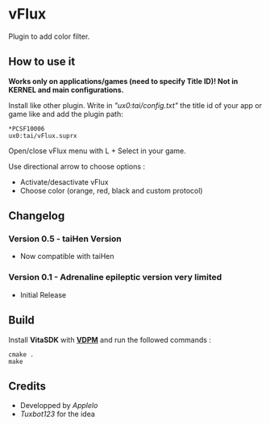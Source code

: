 # vFlux

Plugin to add color filter.

## How to use it


**Works only on applications/games (need to specify Title ID)! Not in KERNEL and main configurations.**

Install like other plugin. Write in  _"ux0:tai/config.txt"_ the title id of your app or game like and add the plugin path: 

```
*PCSF10006
ux0:tai/vFlux.suprx
```


Open/close vFlux menu with L + Select in your game.

Use directional arrow to choose options :
- Activate/desactivate vFlux
- Choose color (orange, red, black and custom protocol)

## Changelog

### Version 0.5 - taiHen Version

- Now compatible with taiHen

### Version 0.1 - Adrenaline epileptic version very limited

- Initial Release


## Build
Install **VitaSDK** with [**VDPM**](https://github.com/vitasdk/vdpm) and run the followed commands :

```shell
cmake .
make
```

## Credits

* Developped by *Applelo*
* *Tuxbot123* for the idea
